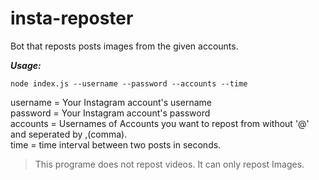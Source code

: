 # insta-reposter
Bot that reposts posts images from the given accounts.

***Usage:***
```
node index.js --username --password --accounts --time
```

  username = Your Instagram account's username  
  password = Your Instagram account's password  
  accounts = Usernames of Accounts you want to repost from without '@' and seperated by ,(comma).  
  time = time interval between two posts in seconds.  

>This programe does not repost videos. It can only repost Images.

